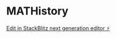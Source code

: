 # MATHistory

[Edit in StackBlitz next generation editor ⚡️](https://stackblitz.com/~/github.com/hkscsheph/MATHistory)